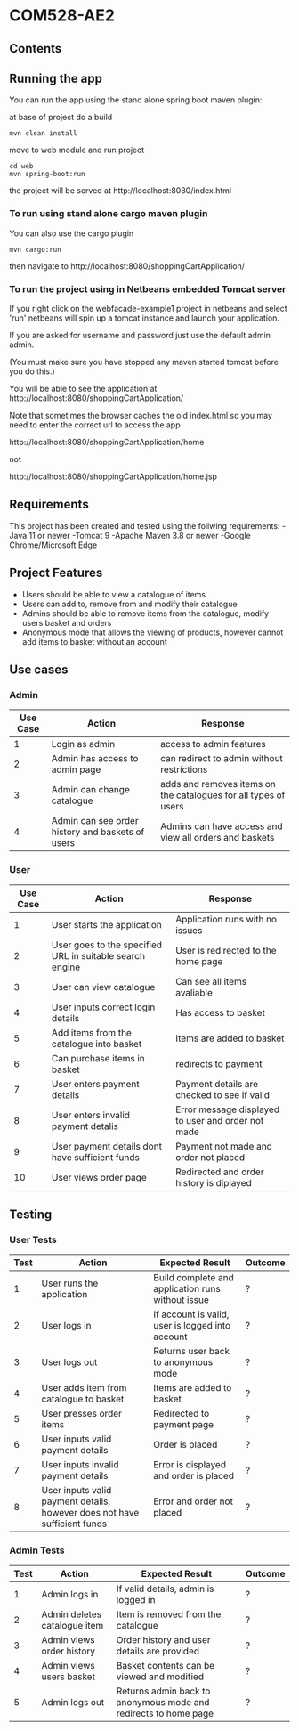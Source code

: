 # COM528-AE2


## Contents


## Running the app
You can run the app using the stand alone spring boot maven plugin:

at base of project do a build
```
mvn clean install
```
move to web module and run project
```
cd web
mvn spring-boot:run
```
the project will be served at http://localhost:8080/index.html

### To run using stand alone cargo maven plugin

You can also use the cargo plugin
```
mvn cargo:run
```
then navigate to http://localhost:8080/shoppingCartApplication/


### To run the project using  in Netbeans embedded Tomcat server

If you right click on the webfacade-example1 project in netbeans and select 'run' netbeans will spin up a tomcat instance and launch your application.

If you are asked for username and password just use the default admin admin.
 
(You must make sure you have stopped any maven started tomcat before you do this.)

You will be able to see the application at http://localhost:8080/shoppingCartApplication/

Note that sometimes the browser caches the old index.html so you may need to enter the correct url to access the app

http://localhost:8080/shoppingCartApplication/home

not

http://localhost:8080/shoppingCartApplication/home.jsp

## Requirements

This project has been created and tested using the follwing requirements:
-Java 11 or newer
-Tomcat 9
-Apache Maven 3.8 or newer
-Google Chrome/Microsoft Edge

## Project Features
- Users should be able to view a catalogue of items
- Users can add to, remove from and modify their catalogue
- Admins should be able to remove items from the catalogue, modify users basket and orders
- Anonymous mode that allows the viewing of products, however cannot add items to basket without an account

## Use cases

### Admin
| Use Case | Action | Response |
|------|--------|---------|
| 1 | Login as admin | access to admin features |
| 2 | Admin has access to admin page | can redirect to admin without restrictions |
| 3 | Admin can change catalogue | adds and removes items on the catalogues for all types of users |
| 4 | Admin can see order history and baskets of users | Admins can have access and view all orders and baskets |

### User
| Use Case | Action | Response |
|------|--------|---------|
| 1 | User starts the application | Application runs with no issues |
| 2 | User goes to the specified URL in suitable search engine | User is redirected to the home page |
| 3 | User can view catalogue | Can see all items avaliable |
| 4 | User inputs correct login details | Has access to basket |
| 5 | Add items from the catalogue into basket | Items are added to basket |
| 6 | Can purchase items in basket | redirects to payment |
| 7 | User enters payment details | Payment details are checked to see if valid |
| 8 | User enters invalid payment detalis | Error message displayed to user and order not made |
| 9 | User payment details dont have sufficient funds | Payment not made and order not placed |
| 10 | User views order page | Redirected and order history is diplayed |

## Testing

### User Tests
| Test | Action | Expected Result | Outcome |
|------|--------|---------| ----- |
| 1 | User runs the application | Build complete and application runs without issue | ? |
| 2 | User logs in | If account is valid, user is logged into account | ? |
| 3 | User logs out | Returns user back to anonymous mode | ? |
| 4 | User adds item from catalogue to basket | Items are added to basket | ? |
| 5 | User presses order items | Redirected to payment page | ? |
| 6 | User inputs valid payment details | Order is placed | ? |
| 7 | User inputs invalid payment details | Error is displayed and order is placed | ? |
| 8 | User inputs valid payment details, however does not have sufficient funds | Error and order not placed | ? |

### Admin Tests
| Test | Action | Expected Result | Outcome |
|------|--------|---------| ----- |
| 1 | Admin logs in | If valid details, admin is logged in | ? |
| 2 | Admin deletes catalogue item | Item is removed from the catalogue | ? |
| 3 | Admin views order history | Order history and user details are provided | ? |
| 4 | Admin views users basket | Basket contents can be viewed and modified | ? |
| 5 | Admin logs out | Returns admin back to anonymous mode and redirects to home page | ? |

